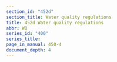 ```yaml
---
section_id: "452d"
section_title: Water quality regulations
title: 452d Water quality regulations
abbr: WQ
series_id: "400"
series_title: 
page_in_manual: 450-4
document_depth: 4
---
```

